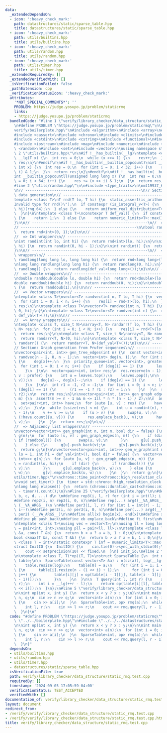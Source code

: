 ```yaml
---
data:
  _extendedDependsOn:
  - icon: ':heavy_check_mark:'
    path: datastructures/static/sparse_table.hpp
    title: datastructures/static/sparse_table.hpp
  - icon: ':heavy_check_mark:'
    path: utils/builtins.hpp
    title: utils/builtins.hpp
  - icon: ':heavy_check_mark:'
    path: utils/random.hpp
    title: utils/random.hpp
  - icon: ':heavy_check_mark:'
    path: utils/timer.hpp
    title: utils/timer.hpp
  _extendedRequiredBy: []
  _extendedVerifiedWith: []
  _isVerificationFailed: false
  _pathExtension: cpp
  _verificationStatusIcon: ':heavy_check_mark:'
  attributes:
    '*NOT_SPECIAL_COMMENTS*': ''
    PROBLEM: https://judge.yosupo.jp/problem/staticrmq
    links:
    - https://judge.yosupo.jp/problem/staticrmq
  bundledCode: "#line 1 \"verify/library_checker/data_structure/static_rmq.test.cpp\"\
    \n#define PROBLEM \"https://judge.yosupo.jp/problem/staticrmq\"\n\n#line 1 \"\
    verify/boilerplate.hpp\"\n#include <algorithm>\n#include <array>\n#include <bitset>\n\
    #include <cassert>\n#include <chrono>\n#include <climits>\n#include <cmath>\n\
    #include <cstdint>\n#include <cstring>\n#include <functional>\n#include <iomanip>\n\
    #include <iostream>\n#include <map>\n#include <numeric>\n#include <queue>\n#include\
    \ <random>\n#include <set>\n#include <vector>\n\nusing namespace std;\n\n#line\
    \ 2 \"utils/builtins.hpp\"\n\n#if !__has_builtin(__lg)\ntemplate <class T>\nint\
    \ __lg(T x) {\n  int res = 0;\n  while (x >>= 1) {\n    res++;\n  }\n  return\
    \ res;\n}\n#endif\n\n#if !__has_builtin(__builtin_popcount)\nint __builtin_popcount(unsigned\
    \ int x) {\n  int res = 0;\n  for (int i = 0; i < 32; i++) {\n    res += (x >>\
    \ i) & 1;\n  }\n  return res;\n}\n#endif\n\n#if !__has_builtin(__builtin_popcountll)\n\
    int __builtin_popcountll(unsigned long long x) {\n  int res = 0;\n  for (int i\
    \ = 0; i < 64; i++) {\n    res += (x >> i) & 1;\n  }\n  return res;\n}\n}\n#endif\n\
    #line 2 \"utils/random.hpp\"\n\n#include <type_traits>\n\nmt19937_64 rng_64(chrono::steady_clock::now().time_since_epoch().count());\n\
    \n// ----------------------------------------------------\n// Section: Basic random\
    \ data generation\n// ----------------------------------------------------\n\n\
    template <class T>\nT rnd(T lo, T hi) {\n  static_assert(is_arithmetic_v<T>, \"\
    Invalid type for rnd()\");\n  if constexpr (is_integral_v<T>) {\n    return uniform_int_distribution<T>(lo,\
    \ hi)(rng_64);\n  } else {\n    return uniform_real_distribution<T>(lo, hi)(rng_64);\n\
    \  }\n}\n\ntemplate <class T>\nconstexpr T def_val() {\n  if constexpr (is_floating_point_v<T>)\
    \ {\n    return 1;\n  } else {\n    return numeric_limits<T>::max() / 2;\n  }\n\
    }\n\n// ----------------------------------------------------\n//  => Bool wrapper\n\
    // ----------------------------------------------------\n\nbool randbool() {\n\
    \  return rnd<int>(0, 1);\n}\n\n// ----------------------------------------------------\n\
    //  => Int wrappers\n// ----------------------------------------------------\n\
    \nint randint(int lo, int hi) {\n  return rnd<int>(lo, hi);\n}\n\nint randint(int\
    \ hi) {\n  return randint(0, hi - 1);\n}\n\nint randint() {\n  return randint(def_val<int>());\n\
    }\n\n// ----------------------------------------------------\n//  => Long long\
    \ wrappers\n// ----------------------------------------------------\n\nlong long\
    \ randlong(long long lo, long long hi) {\n  return rnd<long long>(lo, hi);\n}\n\
    \nlong long randlong(long long hi) {\n  return randlong(0, hi);\n}\n\nlong long\
    \ randlong() {\n  return randlong(def_val<long long>());\n}\n\n// ----------------------------------------------------\n\
    //  => Double wrappers\n// ----------------------------------------------------\n\
    \ndouble randdoub(double lo, double hi) {\n  return rnd<double>(lo, hi);\n}\n\n\
    double randdoub(double hi) {\n  return randdoub(0, hi);\n}\n\ndouble randdoub()\
    \ {\n  return randdoub(1);\n}\n\n// ----------------------------------------------------\n\
    //  => Vector wrappers\n// ----------------------------------------------------\n\
    \ntemplate <class T>\nvector<T> randvec(int n, T lo, T hi) {\n  vector<T> res(n);\n\
    \  for (int i = 0; i < n; i++) {\n    res[i] = rnd<T>(lo, hi);\n  }\n  return\
    \ res;\n}\n\ntemplate <class T>\nvector<T> randvec(int n, T hi) {\n  return randvec<T>(n,\
    \ 0, hi);\n}\n\ntemplate <class T>\nvector<T> randvec(int n) {\n  return randvec<T>(n,\
    \ def_val<T>());\n}\n\n// ----------------------------------------------------\n\
    //  => Array wrappers\n// ----------------------------------------------------\n\
    \ntemplate <class T, size_t N>\narray<T, N> randarr(T lo, T hi) {\n  array<T,\
    \ N> res;\n  for (int i = 0; i < N; i++) {\n    res[i] = rnd<T>(lo, hi);\n  }\n\
    \  return res;\n}\n\ntemplate <class T, size_t N>\narray<T, N> randarr(T hi) {\n\
    \  return randarr<T, N>(0, hi);\n}\n\ntemplate <class T, size_t N>\narray<T, N>\
    \ randarr() {\n  return randarr<T, N>(def_val<T>());\n}\n\n// ----------------------------------------------------\n\
    // Section: Graph generation from Prufer sequences\n// ----------------------------------------------------\n\
    \nvector<pair<int, int>> gen_tree_edges(int n) {\n  const vector<int> prufer =\
    \ randvec(n - 2, 0, n - 1);\n  vector<int> deg(n, 1);\n  for (int x : prufer)\
    \ {\n    deg[x]++;\n  }\n  priority_queue<int, vector<int>, greater<>> leaves;\n\
    \  for (int i = 0; i < n; i++) {\n    if (deg[i] == 1) {\n      leaves.push(i);\n\
    \    }\n  }\n\n  vector<pair<int, int>> res;\n  res.reserve(n - 1);\n  for (int\
    \ v : prufer) {\n    int u = leaves.top();\n    leaves.pop();\n\n    res.push_back(minmax(u,\
    \ v));\n    deg[u]--, deg[v]--;\n\n    if (deg[v] == 1) {\n      leaves.push(v);\n\
    \    }\n  }\n\n  int r1 = -1, r2 = -1;\n  for (int i = 0; i < n; i++) {\n    if\
    \ (deg[i] == 1) {\n      (r1 == -1 ? r1 : r2) = i;\n    }\n  }\n  res.emplace_back(r1,\
    \ r2);\n\n  return res;\n}\n\nvector<pair<int, int>> gen_graph_edges(int n, int\
    \ m) {\n  assert(m >= n - 1 && m <= 1ll * n * (n - 1) / 2);\n\n  auto res = gen_tree_edges(n);\n\
    \  set<pair<int, int>> have;\n  for (auto [u, v] : res) {\n    have.emplace(u,\
    \ v);\n  }\n\n  while (ssize(res) < m) {\n    int u = randint(n), v = randint(n\
    \ - 1);\n    v += v >= u;\n    if (u > v) {\n      swap(u, v);\n    }\n    if\
    \ (!have.count({u, v})) {\n      res.emplace_back(u, v);\n      have.emplace(u,\
    \ v);\n    }\n  }\n  return res;\n}\n\n// ----------------------------------------------------\n\
    //  => Adjacency list wrappers\n// ----------------------------------------------------\n\
    \nvector<vector<int>> gen_graph(int n, int m, bool dir = false) {\n  vector<vector<int>>\
    \ g(n);\n  for (auto [u, v] : gen_graph_edges(n, m)) {\n    if (dir) {\n     \
    \ if (randbool()) {\n        swap(u, v);\n      }\n      g[u].push_back(v);\n\
    \    } else {\n      g[u].push_back(v);\n      g[v].push_back(u);\n    }\n  }\n\
    \  return g;\n}\n\nvector<vector<pair<int, int>>> gen_w_graph(int n, int m, int\
    \ lo = 1, int hi = def_val<int>(), bool dir = false) {\n  vector<vector<pair<int,\
    \ int>>> g(n);\n  for (auto [u, v] : gen_graph_edges(n, m)) {\n    const int w\
    \ = randint(lo, hi);\n    if (dir) {\n      if (randbool()) {\n        swap(u,\
    \ v);\n      }\n      g[u].emplace_back(v, w);\n    } else {\n      g[u].emplace_back(v,\
    \ w);\n      g[v].emplace_back(u, w);\n    }\n  }\n  return g;\n}\n#line 2 \"\
    utils/timer.hpp\"\n\nchrono::time_point<chrono::high_resolution_clock> timer;\n\
    \nvoid set_timer() {\n  timer = std::chrono::high_resolution_clock::now();\n}\n\
    \nlong long elapsed() {\n  return (chrono::duration_cast<chrono::milliseconds>(chrono::high_resolution_clock::now()\
    \ - timer)).count();\n}\n#line 25 \"verify/boilerplate.hpp\"\n\n#define arg4(a,\
    \ b, c, d, ...) d\n \n#define rep3(i, l, r) for (int i = int(l); i < int(r); i++)\n\
    #define rep2(i, n) rep3(i, 0, n)\n#define rep(...) arg4(__VA_ARGS__, rep3, rep2)\
    \ (__VA_ARGS__)\n \n#define per3(i, l, r) for (int i = int(r) - 1; i >= int(l);\
    \ i--)\n#define per2(i, n) per3(i, 0, n)\n#define per(...) arg4(__VA_ARGS__, per3,\
    \ per2) (__VA_ARGS__)\n\n#define all(x) begin(x), end(x)\n#define sz(x) int(size(x))\n\
    #define pb push_back\n#define eb emplace_back\n#define fi first\n#define se second\n\
    \ntemplate <class T>\nusing vec = vector<T>;\n\nusing ll = long long;\nusing pii\
    \ = pair<int, int>;\nusing pll = pair<ll, ll>;\n\ntemplate <class T>\nbool ckmin(T\
    \ &a, const T &b) {\n  return b < a ? a = b, 1 : 0;\n}\n\ntemplate <class T>\n\
    bool ckmax(T &a, const T &b) {\n  return b > a ? a = b, 1 : 0;\n}\n\ntemplate\
    \ <class T = int>\nstatic constexpr T inf = numeric_limits<T>::max() / 2;\n\n\
    struct InitIO {\n  InitIO() {\n    cin.tie(0)->sync_with_stdio(0);\n    cin.exceptions(cin.failbit);\n\
    \    cout << setprecision(10) << fixed;\n  }\n} init_io;\n#line 2 \"datastructures/static/sparse_table.hpp\"\
    \n\ntemplate <class T, T(*op)(T, T)>\nstruct SparseTable {\n  int n, log;\n  vector<vector<T>>\
    \ table;\n\n  SparseTable(const vector<T> &a) : n(sz(a)), log(__lg(n) + 1) {\n\
    \    table.resize(log);\n    table[0] = a;\n    for (int i = 1; i < log; i++)\
    \ {\n      table[i].resize(n - (1 << i) + 1);\n      for (int j = 0; j < sz(table[i]);\
    \ j++) {\n        table[i][j] = op(table[i - 1][j], table[i - 1][j + (1 << (i\
    \ - 1))]);\n      }\n    }\n  }\n\n  T query(int l, int r) {\n    assert(l <=\
    \ r);\n    int i = __lg(++r - l);\n    return op(table[i][l], table[i][r - (1\
    \ << i)]);\n  }\n};\n#line 5 \"verify/library_checker/data_structure/static_rmq.test.cpp\"\
    \n\nint op(int x, int y) {\n  return x < y ? x : y;\n}\n\nint main() {\n  int\
    \ n, q;\n  cin >> n >> q;\n  vector<int> a(n);\n  for (int i = 0; i < n; i++)\
    \ {\n    cin >> a[i];\n  }\n  SparseTable<int, op> rmq(a);\n  while (q--) {\n\
    \    int l, r;\n    cin >> l >> r;\n    cout << rmq.query(l, r - 1) << '\\n';\n\
    \  }\n}\n"
  code: "#define PROBLEM \"https://judge.yosupo.jp/problem/staticrmq\"\n\n#include\
    \ \"../../boilerplate.hpp\"\n#include \"../../../datastructures/static/sparse_table.hpp\"\
    \n\nint op(int x, int y) {\n  return x < y ? x : y;\n}\n\nint main() {\n  int\
    \ n, q;\n  cin >> n >> q;\n  vector<int> a(n);\n  for (int i = 0; i < n; i++)\
    \ {\n    cin >> a[i];\n  }\n  SparseTable<int, op> rmq(a);\n  while (q--) {\n\
    \    int l, r;\n    cin >> l >> r;\n    cout << rmq.query(l, r - 1) << '\\n';\n\
    \  }\n}"
  dependsOn:
  - utils/builtins.hpp
  - utils/random.hpp
  - utils/timer.hpp
  - datastructures/static/sparse_table.hpp
  isVerificationFile: true
  path: verify/library_checker/data_structure/static_rmq.test.cpp
  requiredBy: []
  timestamp: '2024-09-05 17:05:59-04:00'
  verificationStatus: TEST_ACCEPTED
  verifiedWith: []
documentation_of: verify/library_checker/data_structure/static_rmq.test.cpp
layout: document
redirect_from:
- /verify/verify/library_checker/data_structure/static_rmq.test.cpp
- /verify/verify/library_checker/data_structure/static_rmq.test.cpp.html
title: verify/library_checker/data_structure/static_rmq.test.cpp
---
```

